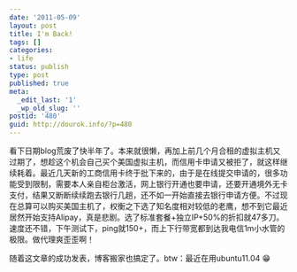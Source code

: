 ```yaml
---
date: '2011-05-09'
layout: post
title: I'm Back!
tags: []
categories:
- life
status: publish
type: post
published: true
meta:
  _edit_last: '1'
  _wp_old_slug: ''
postid: '480'
guid: http://dourok.info/?p=480
---
```

看下日期blog荒废了快半年了。本来就很懒，再加上前几个月合租的虚拟主机又过期了，想趁这个机会自己买个美国虚拟主机，而信用卡申请又被拒了，就这样继续耗着。最近几天新的工商信用卡终于批下来的，由于是在线提交申请的，很多功能受到限制，需要本人亲自柜台激活，网上银行开通也要申请，还要开通境外无卡支付，结果又断断续续跑去银行几趟，还不如一开始直接去银行申请方便。不过现在总算可以购买美国主机了，权衡之下选了知名度相对较低的老鹰，想不到它最近居然开始支持Alipay，真是悲剧。选了标准套餐+独立IP+50%的折扣就47多刀。速度还不错，下午测试下，ping就150+，而上下行带宽都到达我电信1m小水管的极限。做代理爽歪歪啊！

随着这文章的成功发表，博客搬家也搞定了。btw：最近在用ubuntu11.04 :grin:
